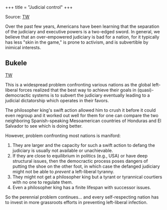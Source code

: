 +++
title = "Judicial control"
+++

Source: [TW](https://x.com/blog_supplement/status/1888641223860138449)

Over the past few years, Americans have been learning that the separation of the judiciary and executive powers is a two-edged sword. In general, we believe that an over-empowered judiciary is bad for a nation, for it typically has less "skin in the game," is prone to activism, and is subvertible by inimical interests.

## Bukele
[TW](https://x.com/blog_supplement/status/1974872257286623552)

This is a widespread problem confronting various nations as the global left-liberal forces realized that the best way to achieve their goals in (quasi)-democractic systems is to subvert the judiciary eventually leading to a judicial dictatorship which operates in their favors. 

The philosopher king's swift action allowed him to crush it before it could even regroup and it worked out well for them for one can compare the two neighboring Spanish-speaking Mesoamerican countries of Honduras and El Salvador to see which is doing better. 

However, problem confronting most nations is maniford: 

1. They are larger and the capacity for such a swift action to defang the judiciary is usually not available or unachievable. 
2. If they are close to equilibrium in politics (e.g., USA) or have deep structural issues, then the democractic process poses dangers of putting the shoe on the other foot, in which case the defanged judiciary might not be able to *prevent* a left-liberal tyranny. 
3. They might not get a philosopher king but a tyrant or tyrannical courtiers with no one to regulate them. 
4. Even a philosopher king has a finite lifespan with successor issues.

So the perennial problem continues... and every self-respecting nation has to invest in more grassroots efforts in preventing left-liberal infection.
